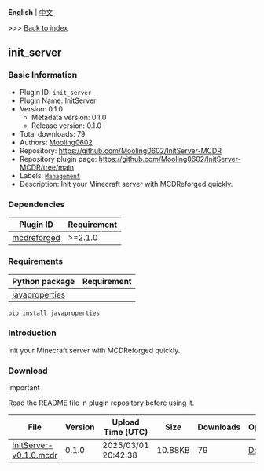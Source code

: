 **English** | [中文](readme-zh_cn.md)

\>\>\> [Back to index](/readme.md)

## init_server

### Basic Information

- Plugin ID: `init_server`
- Plugin Name: InitServer
- Version: 0.1.0
  - Metadata version: 0.1.0
  - Release version: 0.1.0
- Total downloads: 79
- Authors: [Mooling0602](https://github.com/Mooling0602)
- Repository: https://github.com/Mooling0602/InitServer-MCDR
- Repository plugin page: https://github.com/Mooling0602/InitServer-MCDR/tree/main
- Labels: [`Management`](/labels/management/readme.md)
- Description: Init your Minecraft server with MCDReforged quickly.

### Dependencies

| Plugin ID | Requirement |
| --- | --- |
| [mcdreforged](https://github.com/Fallen-Breath/MCDReforged) | \>=2.1.0 |

### Requirements

| Python package | Requirement |
| --- | --- |
| [javaproperties](https://pypi.org/project/javaproperties) |  |

```
pip install javaproperties
```

### Introduction

Init your Minecraft server with MCDReforged quickly.

### Download

> [!IMPORTANT]
> Read the README file in plugin repository before using it.

| File | Version | Upload Time (UTC) | Size | Downloads | Operations |
| --- | --- | --- | --- | --- | --- |
| [InitServer-v0.1.0.mcdr](https://github.com/Mooling0602/InitServer-MCDR/releases/tag/0.1.0) | 0.1.0 | 2025/03/01 20:42:38 | 10.88KB | 79 | [Download](https://github.com/Mooling0602/InitServer-MCDR/releases/download/0.1.0/InitServer-v0.1.0.mcdr) |

